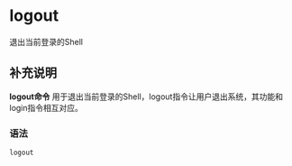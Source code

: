 logout
===

退出当前登录的Shell

## 补充说明

**logout命令** 用于退出当前登录的Shell，logout指令让用户退出系统，其功能和login指令相互对应。

### 语法  

```shell
logout
```


<!-- Linux命令行搜索引擎：https://jaywcjlove.github.io/linux-command/ -->